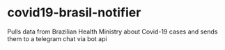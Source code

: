 # covid19-brasil-notifier
Pulls data from Brazilian Health Ministry about Covid-19 cases and sends them to a telegram chat via bot api
